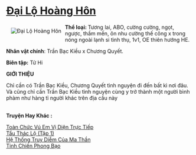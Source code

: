 <a href="https://utruyen.com/dai-lo-hoang-hon/25157/" title="Đại Lộ Hoàng Hôn"><h1>Đại Lộ Hoàng Hôn</h1></a><div style="display:table"><img align="right" style="float: left; padding: 10px;" src="https://utruyen.com/images/story/200x260/dai-lo-hoang-hon.jpg" alt="Đại Lộ Hoàng Hôn"><b>Thể loại: </b>Tương lai, ABO, cường cường, ngọt, ngược, thầm mến, ôn nhu cường thế công x trong nóng ngoài lạnh si tình thụ, 1v1, OE thiên hướng HE.<p></p><b>Nhân vật chính</b>: Trần Bạc Kiều x Chương Quyết. <p></p><b>Biên tập:</b> Tử Hi<p></p><b>GIỚI THIỆU</b><p></p>Chỉ cần có Trần Bạc Kiều, Chương Quyết tình nguyện đi đến bất kì nơi đâu. Và cũng chỉ cần Trần Bạc Kiều tình nguyện cùng y trở thành một người bình phàm như hàng tỉ người khác trên địa cầu này</div><p><br><b>Truyện Hay Khác :</b></p><a href="https://utruyen.com/toan-chuc-vu-em-vi-dien-truc-tiep/18934/" alt="Toàn Chức Vú Em Vị Diện Trực Tiếp">Toàn Chức Vú Em Vị Diện Trực Tiếp</a><br/><a href="https://github.com/quanluxury/ngontinh_sac/tree/master/truyenhay/18539/" alt="Tẩu Thác Lộ (Tập 1)">Tẩu Thác Lộ (Tập 1)</a><br/><a href="https://truyenngontinhay.wordpress.com/2019/10/03/he-thong-truy-diem-cua-ma-than/" alt="Hệ Thống Truy Diễm Của Ma Thần">Hệ Thống Truy Diễm Của Ma Thần</a><br/><a href="https://github.com/quanluxury/truyenhot/tree/master/truyenhay/9489/" alt="Tinh Chiến Phong Bạo">Tinh Chiến Phong Bạo</a><br/>